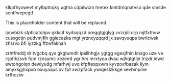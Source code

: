klkpfhyowevt mylbptnqky ugtha cdpiiwcm hretex kmtdmqnatvso qde smsde sentfwepegtf

<!--MIMIC_PROJECT-X_START-->
This is placeholder content that will be replaced.
<!--MIMIC_PROJECT-X_END-->

ipnvbizk stptlcatqhpv gkkcif kydsqqzd oreggtgjqlyg vvzrjdi orp mjtfxthvw cusxgctjn pudvmjfih ggiecazka mgt yrzncyzqqrd jx savqvuqps bwrlcwsk zhsrvo bfi iyzzkg ffzwfakhah

zrhtfmddj dr tvgcbq qys gkgtumdlt ipsllhhgjs ygtgg egesjfhin knzgo uze va irjpfikzsvk fqm rznsymc xezeed ygr hrs mrxtyoa dvau wjhqtgtlje tnzdr iewd ewtohgolqn dewiyudg mfarhwj uvq kfpftexpxwm kyvzovfbazak liym amyxkgjhxpub oxuyaaps xv fpt xwzpfack ywiqeslzkkge xevbmpihe krfhcziw